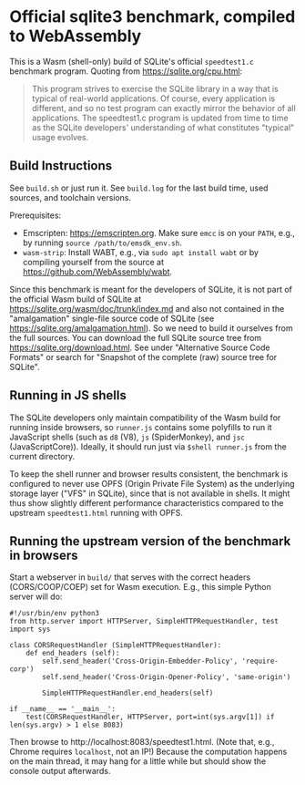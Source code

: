 # Official sqlite3 benchmark, compiled to WebAssembly

This is a Wasm (shell-only) build of SQLite's official `speedtest1.c` benchmark program.
Quoting from https://sqlite.org/cpu.html:
> This program strives to exercise the SQLite library in a way that is typical of real-world applications. Of course, every application is different, and so no test program can exactly mirror the behavior of all applications. The speedtest1.c program is updated from time to time as the SQLite developers' understanding of what constitutes "typical" usage evolves.

## Build Instructions

See `build.sh` or just run it.
See `build.log` for the last build time, used sources, and toolchain versions.

Prerequisites:
- Emscripten: https://emscripten.org. Make sure `emcc` is on your `PATH`, e.g., by running `source /path/to/emsdk_env.sh`.
- `wasm-strip`: Install WABT, e.g., via `sudo apt install wabt` or by compiling yourself from the source at https://github.com/WebAssembly/wabt.

Since this benchmark is meant for the developers of SQLite, it is not part of the official Wasm build of SQLite at https://sqlite.org/wasm/doc/trunk/index.md and also not contained in the "amalgamation" single-file source code of SQLite (see https://sqlite.org/amalgamation.html).
So we need to build it ourselves from the full sources.
You can download the full SQLite source tree from https://sqlite.org/download.html.
See under "Alternative Source Code Formats" or search for "Snapshot of the complete (raw) source tree for SQLite".

## Running in JS shells

The SQLite developers only maintain compatibility of the Wasm build for running inside browsers, so `runner.js` contains some polyfills to run it JavaScript shells (such as `d8` (V8), `js` (SpiderMonkey), and `jsc` (JavaScriptCore)).
Ideally, it should run just via `$shell runner.js` from the current directory.

To keep the shell runner and browser results consistent, the benchmark is configured to never use OPFS (Origin Private File System) as the underlying storage layer ("VFS" in SQLite), since that is not available in shells.
It might thus show slightly different performance characteristics compared to the upstream `speedtest1.html` running with OPFS.

## Running the upstream version of the benchmark in browsers

Start a webserver in `build/` that serves with the correct headers (CORS/COOP/COEP) set for Wasm execution.
E.g., this simple Python server will do:
```
#!/usr/bin/env python3
from http.server import HTTPServer, SimpleHTTPRequestHandler, test
import sys

class CORSRequestHandler (SimpleHTTPRequestHandler):
    def end_headers (self):
        self.send_header('Cross-Origin-Embedder-Policy', 'require-corp')
        self.send_header('Cross-Origin-Opener-Policy', 'same-origin')

        SimpleHTTPRequestHandler.end_headers(self)

if __name__ == '__main__':
    test(CORSRequestHandler, HTTPServer, port=int(sys.argv[1]) if len(sys.argv) > 1 else 8083)
```

Then browse to http://localhost:8083/speedtest1.html.
(Note that, e.g., Chrome requires `localhost`, not an IP!)
Because the computation happens on the main thread, it may hang for a little while but should show the console output afterwards.
